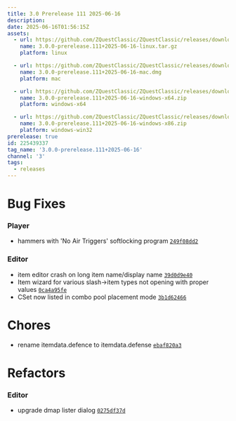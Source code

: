 ```yaml
---
title: 3.0 Prerelease 111 2025-06-16
description: 
date: 2025-06-16T01:56:15Z
assets: 
  - url: https://github.com/ZQuestClassic/ZQuestClassic/releases/download/3.0.0-prerelease.111%2B2025-06-16/3.0.0-prerelease.111%2B2025-06-16-linux.tar.gz
    name: 3.0.0-prerelease.111+2025-06-16-linux.tar.gz
    platform: linux

  - url: https://github.com/ZQuestClassic/ZQuestClassic/releases/download/3.0.0-prerelease.111%2B2025-06-16/3.0.0-prerelease.111%2B2025-06-16-mac.dmg
    name: 3.0.0-prerelease.111+2025-06-16-mac.dmg
    platform: mac

  - url: https://github.com/ZQuestClassic/ZQuestClassic/releases/download/3.0.0-prerelease.111%2B2025-06-16/3.0.0-prerelease.111%2B2025-06-16-windows-x64.zip
    name: 3.0.0-prerelease.111+2025-06-16-windows-x64.zip
    platform: windows-x64

  - url: https://github.com/ZQuestClassic/ZQuestClassic/releases/download/3.0.0-prerelease.111%2B2025-06-16/3.0.0-prerelease.111%2B2025-06-16-windows-x86.zip
    name: 3.0.0-prerelease.111+2025-06-16-windows-x86.zip
    platform: windows-win32
prerelease: true
id: 225439337
tag_name: '3.0.0-prerelease.111+2025-06-16'
channel: '3'
tags:
  - releases
---
```





# Bug Fixes

### Player

- hammers with 'No Air Triggers' softlocking program [`249f08dd2`](https://github.com/ZQuestClassic/ZQuestClassic/commit/249f08dd2290839da05c4a9db9473de4e56dd78b)

### Editor

- item editor crash on long item name/display name [`39d0d9e40`](https://github.com/ZQuestClassic/ZQuestClassic/commit/39d0d9e40d313ac80bcc55ee91fc0f3b5dd00954)
- Item wizard for various slash->item types not opening with proper values [`0ca4a95fe`](https://github.com/ZQuestClassic/ZQuestClassic/commit/0ca4a95fe1b60d97b3d947888c7406d7a39ec0aa)
- CSet now listed in combo pool placement mode [`3b1d62466`](https://github.com/ZQuestClassic/ZQuestClassic/commit/3b1d624667be0e0019b726809298bd9d51525062)

# Chores

- rename itemdata.defence to itemdata.defense [`ebaf820a3`](https://github.com/ZQuestClassic/ZQuestClassic/commit/ebaf820a31c373781b77f20c58d9657159a6440f)

# Refactors

### Editor

- upgrade dmap lister dialog [`0275df37d`](https://github.com/ZQuestClassic/ZQuestClassic/commit/0275df37dcb78803c6e2feedfd0c0384f5ad1d1a)
